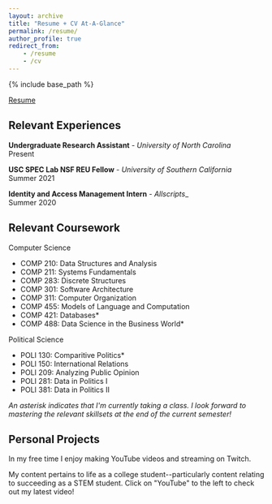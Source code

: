 ```yaml
---
layout: archive
title: "Resume + CV At-A-Glance"
permalink: /resume/
author_profile: true
redirect_from:
    - /resume
    - /cv
---
```


{% include base_path %}

[Resume](/files/Taylor_resume.pdf)

## Relevant Experiences
**Undergraduate Research Assistant** - _University of North Carolina_ <br>
Present

**USC SPEC Lab NSF REU Fellow** - _University of Southern California_ <br>
Summer 2021

**Identity and Access Management Intern** - _Allscripts__ <br>
Summer 2020

## Relevant Coursework
Computer Science
- COMP 210: Data Structures and Analysis
- COMP 211: Systems Fundamentals
- COMP 283: Discrete Structures
- COMP 301: Software Architecture
- COMP 311: Computer Organization
- COMP 455: Models of Language and Computation
- COMP 421: Databases\*
- COMP 488: Data Science in the Business World\*

Political Science
- POLI 130: Comparitive Politics\*
- POLI 150: International Relations
- POLI 209: Analyzing Public Opinion
- POLI 281: Data in Politics I
- POLI 381: Data in Politics II

_An asterisk indicates that I'm currently taking a class. I look forward to mastering the relevant skillsets at the end of the current semester!_

## Personal Projects
In my free time I enjoy making YouTube videos and streaming on Twitch.

My content pertains to life as a college student--particularly content relating to succeeding as a STEM student. Click on "YouTube" to the left to check out my latest video!
